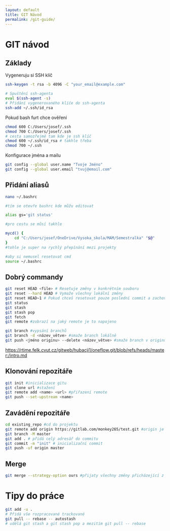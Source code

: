 ```yaml
---
layout: default
title: GIT Návod
permalink: /git-guide/
---
```


# GIT návod
## Základy
Vygeneruju si SSH klíč
``` bash
ssh-keygen -t rsa -b 4096 -C "your_email@example.com"
```

```bash
# Spuštění ssh-agenta
eval $(ssh-agent -s)
# Přidání vygenerovaného klíče do ssh-agenta 
ssh-add ~/.ssh/id_rsa
```
Pokud bash furt chce ověření
```bash
chmod 600 C:/Users/josef/.ssh
chmod 700 C:/Users/josef/.ssh
# cesta samozřejmě tam kde je ssh klíč
chmod 600 ~/.ssh/id_rsa # takhle třeba 
chmod 700 ~/.ssh
```
Konfigurace jména a mailu
```bash
git config --global user.name "Tvoje Jméno" 
git config --global user.email "tvuj@email.com"
```
## Přidání aliasů
```bash
nano ~/.bashrc

#tím se otevře bashrc kde můžu editovat 

alias gs='git status'

#pro cestu se můsí takhle

mycd() {
    cd "C:/Users/josef/OneDrive/Vysoka_skola/MAM/Semestralka" "$@"
}
#tohle je super na rychlý přepínání mezi projekty

#aby si nemusel resetovat cmd
source ~/.bashrc

```
## Dobrý commandy
```bash
git reset HEAD <file> # Resetuje změny v konkrétním souboru 
git reset --hard HEAD # Vymaže všechny lokální změny
git reset HEAD~1 # Pokud chceš resetovat pouze poslední commit a zachovat změny, které jsi v něm provedl.
git status
git stash
git stash pop
git fetch
git remote #zobrazí na jaký remote je to napojeno

git branch #vypsání branchů
git branch -d <název_větve> #smaže branch lokálně
git push <jméno originu> --delete <název_větve> #smaže branch v originu

```
https://rtime.felk.cvut.cz/gitweb/hubacji1/oneflow.git/blob/refs/heads/master:/intro.md

## Klonování repozitáře

```bash
git init #inicializace gitu
git clone url #stažení
git remote add <name> <url> #přiřazení remote
git push --set-upstream <name>
```


## Zavádění repozitáře
```bash
cd existing_repo #cd do projektu
git remote add origin https://gitlab.com/monkey265/test.git #origin je jmeno 
git branch -M master
git add . # přidá celý adresář do commitu
git commit -m "init" # inicializační commit
git push -uf origin master

```

## Merge
```bash
git merge --strategy-option ours #přijaty všechny změny přicházející z sloučení
```
# Tipy do práce

```bash
git add -u .
# Přidá vše rozpracované trackované
git pull -- rebase -- autostash
# udělá git stash a git stash pop a mezitím git pull -- rebase

```